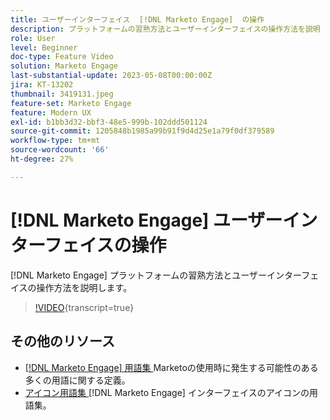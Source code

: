```yaml
---
title: ユーザーインターフェイス  [!DNL Marketo Engage]  の操作
description: プラットフォームの習熟方法とユーザーインターフェイスの操作方法を説明  [!DNL Marketo Engage]  ます。
role: User
level: Beginner
doc-type: Feature Video
solution: Marketo Engage
last-substantial-update: 2023-05-08T00:00:00Z
jira: KT-13202
thumbnail: 3419131.jpeg
feature-set: Marketo Engage
feature: Modern UX
exl-id: b1bb3d32-bbf3-48e5-999b-102ddd501124
source-git-commit: 1205848b1985a99b91f9d4d25e1a79f0df379589
workflow-type: tm+mt
source-wordcount: '66'
ht-degree: 27%

---
```


# [!DNL Marketo Engage] ユーザーインターフェイスの操作

[!DNL Marketo Engage] プラットフォームの習熟方法とユーザーインターフェイスの操作方法を説明します。

>[!VIDEO](https://video.tv.adobe.com/v/3450674/?learn=on&captions=jpn){transcript=true}

## その他のリソース

* [[!DNL Marketo Engage]  用語集 ](https://experienceleague.adobe.com/docs/marketo/using/getting-started-with-marketo/marketo-glossary.html?lang=ja)
Marketoの使用時に発生する可能性のある多くの用語に関する定義。
* [ アイコン用語集 ](https://experienceleague.adobe.com/docs/marketo/using/product-docs/marketo-engage-modern-ux/icon-glossary.html?lang=ja)
[!DNL Marketo Engage] インターフェイスのアイコンの用語集。
